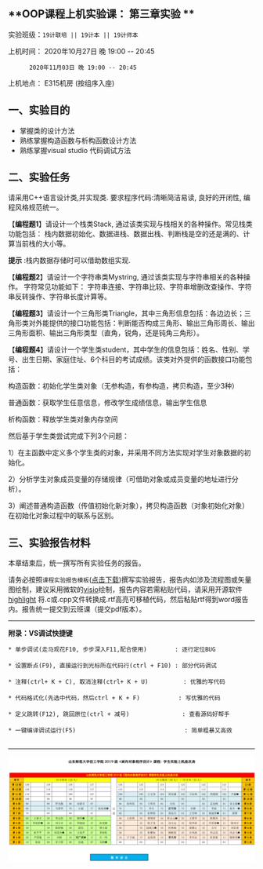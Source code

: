 **OOP课程上机实验课： 第三章实验 **
---

实验班级：`19计联培 || 19计本 || 19计师本`

上机时间： 2020年10月27日 晚 19:00 -- 20:45

          2020年11月03日 晚 19:00 -- 20:45

上机地点：  E315机房 (按组序入座)


## 一、实验目的

*  掌握类的设计方法
*  熟练掌握构造函数与析构函数设计方法
*  熟练掌握visual studio 代码调试方法



## 二、实验任务

请采用C++语言设计类,并实现类. 要求程序代码:清晰简洁易读, 良好的开闭性, 编程风格规范统一。

【**编程题1**】请设计一个栈类Stack, 通过该类实现与栈相关的各种操作。常见栈类功能包括： 栈内数据初始化、数据进栈、数据出栈、判断栈是空的还是满的、计算当前栈的大小等。

**提示** :栈内数据存储时可以借助数组实现.

【**编程题2**】请设计一个字符串类Mystring, 通过该类实现与字符串相关的各种操作。
字符常见功能如下：
字符串连接、字符串比较、字符串增删改查操作、字符串反转操作、字符串长度计算等。

【**编程题3**】请设计一个三角形类Triangle，其中三角形信息包括：各边边长；三角形类对外能提供的接口功能包括：判断能否构成三角形、输出三角形周长、输出三角形面积、输出三角形类型（直角，锐角，还是钝角三角形）。

【**编程题4**】请设计一个学生类student，其中学生的信息包括：姓名、性别、学号、出生日期、家庭住址、6个科目的考试成绩。该类对外提供的函数接口功能包括：

构造函数：初始化学生类对象（无参构造，有参构造，拷贝构造，至少3种）

普通函数：获取学生任意信息，修改学生成绩信息，输出学生信息

析构函数：释放学生类对象内存空间

然后基于学生类尝试完成下列3个问题：

1）在主函数中定义多个学生类的对象，并采用不同方法实现对学生对象数据的初始化。

2）分析学生对象成员变量的存储规律（可借助对象或成员变量的地址进行分析）。

3）阐述普通构造函数（传值初始化新对象），拷贝构造函数（对象初始化对象）在初始化对象过程中的联系与区别。
 

## 三、实验报告材料

本章结束后，统一撰写所有实验任务的报告。

请务必按照`课程实验报告模板`([点击下载](https://github.com/tsingke/OOP_CS2020/blob/master/%E5%AE%9E%E9%AA%8C%E6%8A%A5%E5%91%8A/%E3%80%8A%E9%9D%A2%E5%90%91%E5%AF%B9%E8%B1%A1%E7%A8%8B%E5%BA%8F%E8%AE%BE%E8%AE%A1%E3%80%8B%E5%AE%9E%E9%AA%8C%E6%8A%A5%E5%91%8A%E6%A8%A1%E6%9D%BF.docx))撰写实验报告，报告内如涉及流程图或矢量图绘制，建议采用微软的[visio](https://pan.baidu.com/s/1L4y1pWXcJjojZlIAQZjPAg)绘制，报告内容若需粘贴代码，请采用开源软件 [highlight](http://www.andre-simon.de/zip/highlight-setup-3.53-x64.exe) 将.c或.cpp文件转换成.rtf高亮可移植代码，然后粘贴rtf得到word报告内。报告统一提交到云班课（提交pdf版本）。

---

  **附录：VS调试快捷键**

   ```  
   * 单步调试(走马观花F10, 步步深入F11,配合使用)        : 逐行定位BUG
   
   * 设置断点(F9), 直接运行到光标所在代码行(ctrl + F10) : 部分代码调试
   
   * 注释(ctrl+ K + C), 取消注释(ctrl+ K + U)          : 优雅的写代码
   
   * 代码格式化(先选中代码，然后ctrl + K + F)           : 写优雅的代码
   
   * 定义跳转(F12), 跳回原位(ctrl + 减号)               : 查看源码好帮手
   
   * 一键编译调试运行(F5)                               : 简单粗暴又高效                      
 

   ```


---

![image](https://github.com/tsingke/OOP_CS2020/blob/master/%E5%AE%9E%E9%AA%8C%E6%8A%A5%E5%91%8A/SeatArrangement.png)

